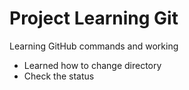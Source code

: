 # Project Learning Git 

Learning GitHub commands and working
- Learned how to change directory 
- Check the status

